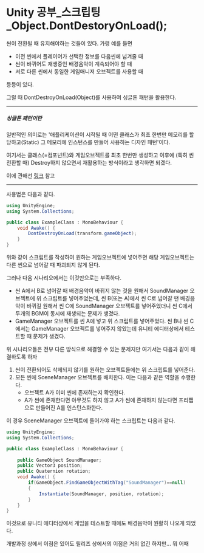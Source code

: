 # Unity 공부\_스크립팅\_Object.DontDestoryOnLoad();

씬이 전환될 때 유지해야하는 것들이 있다. 가령 예를 들면

* 이전 씬에서 플레이어가 선택한 정보를 다음씬에 넘겨줄 때
* 씬이 바뀌어도 재생중인 배경음악이 계속되어야 할 때
* 서로 다른 씬에서 동일한 게임매니저 오브젝트를 사용할 때 

등등이 있다. 

그럴 때 DontDestroyOnLoad(Object)를 사용하여 싱글톤 패턴을 활용한다.

---

##### 싱글톤 패턴이란

일반적인 의미로는 '애플리케이션이 시작될 때 어떤 클래스가 최초 한번만 메모리를 할당하고(Static) 그 메모리에 인스턴스를 만들어 사용하는 디자인 패턴'이다.

여기서는 클래스(=컴포넌트)와 게임오브젝트를 최초 한번만 생성하고 이후에 (특히 씬 전환할 때) Destroy하지 않으면서 재활용하는 방식이라고 생각하면 되겠다.

이에 관해선 [링크](https://jeong-pro.tistory.com/86) 참고

---



사용법은 다음과 같다.

```C#
using UnityEngine;
using System.Collections;

public class ExampleClass : MonoBehaviour {
    void Awake() {
        DontDestroyOnLoad(transform.gameObject);
    }
}
```

위와 같이 스크립트를 작성하여 원하는 게임오브젝트에 넣어주면 해당 게임오브젝트는 다른 씬으로 넘어갈 때 파괴되지 않게 된다.



그러나 다음 시나리오에서는 이것만으로는 부족하다.

* 씬 A에서 B로 넘어갈 때 배경음악이 바뀌지 않는 것을 원해서 SoundManager 오브젝트에 위 스크립트를 넣어주었는데, 씬 B(또는 A)에서 씬 C로 넘어갈 땐 배경음악이 바뀌길 원해서 씬 C에 SoundManager 오브젝트를 넣어주었더니 씬 C에서 두개의 BGM이 동시에 재생되는 문제가 생겼다.
* GameManager 오브젝트를 씬 A에 넣고 위 스크립트를 넣어주었다. 씬 B나 씬 C에서는 GameManager 오브젝트를 넣어주지 않았는데 유니티 에디터상에서 테스트할 때 문제가 생겼다.



위 시나리오들은 전부 다른 방식으로 해결할 수 있는 문제지만 여기서는 다음과 같이 해결하도록 하자

1. 씬이 전환되어도 삭제되지 않기를 원하는 오브젝트들에는 위 스크립트를 넣어준다.
2. 모든 씬에 SceneManager 오브젝트를 배치한다. 이는 다음과 같은 역할을 수행한다.
   * 오브젝트 A가 이미 씬에 존재하는지 확인한다.
   * A가 씬에 존재한다면 아무것도 하지 않고 A가 씬에 존재하지 않는다면 프리팹으로 만들어진 A를 인스턴스화한다.



이 경우 SceneManager 오브젝트에 들어가야 하는 스크립트는 다음과 같다.



```C#
using UnityEngine;
using System.Collections;

public class ExampleClass : MonoBehaviour {
    
    public GameObject SoundManager;
    public Vector3 position;
    public Quaternion rotation;
    void Awake() {
        if(GameObject.FindGameObjectWithTag("SoundManager")==null)
		{
			Instantiate(SoundManager, position, rotation);
		}
    }
}
```



이것으로 유니티 에디터상에서 게임을 테스트할 때에도 배경음악이 원활히 나오게 되었다.

개발과정 상에서 이점은 있어도 릴리즈 상에서의 이점은 거의 없긴 하지만... 뭐 어때